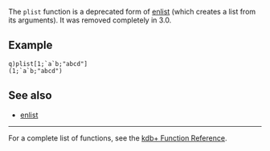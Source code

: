 The `plist` function is a deprecated form of [enlist](Reference/enlist "wikilink") (which creates a list from its arguments). It was removed completely in 3.0.

Example
-------

    q)plist[1;`a`b;"abcd"]
    (1;`a`b;"abcd")

See also
--------

-   [enlist](Reference/enlist "wikilink")

------------------------------------------------------------------------

For a complete list of functions, see the [kdb+ Function Reference](Reference "wikilink").
